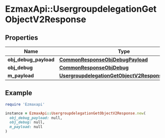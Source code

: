 # EzmaxApi::UsergroupdelegationGetObjectV2Response

## Properties

| Name | Type | Description | Notes |
| ---- | ---- | ----------- | ----- |
| **obj_debug_payload** | [**CommonResponseObjDebugPayload**](CommonResponseObjDebugPayload.md) |  |  |
| **obj_debug** | [**CommonResponseObjDebug**](CommonResponseObjDebug.md) |  | [optional] |
| **m_payload** | [**UsergroupdelegationGetObjectV2ResponseMPayload**](UsergroupdelegationGetObjectV2ResponseMPayload.md) |  |  |

## Example

```ruby
require 'Ezmaxapi'

instance = EzmaxApi::UsergroupdelegationGetObjectV2Response.new(
  obj_debug_payload: null,
  obj_debug: null,
  m_payload: null
)
```

